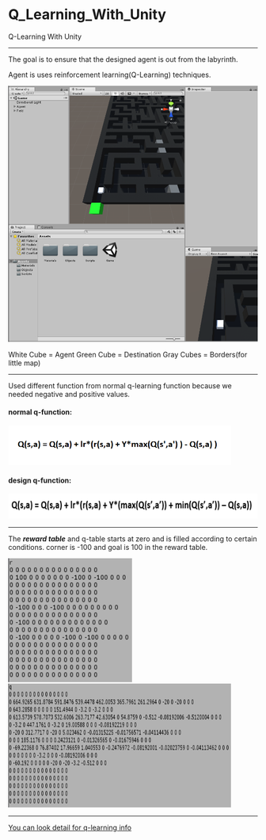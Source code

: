 # Q_Learning_With_Unity
Q-Learning With Unity

---------------------------------------

The goal is to ensure that the designed agent is out from the labyrinth.

Agent is uses reinforcement learning(Q-Learning) techniques.

![](https://github.com/ozkandgn/Q_Learning_With_Unity/blob/master/images/unty_labyrinth.PNG)

White Cube = Agent
Green Cube = Destination
Gray Cubes = Borders(for little map)

-------------------------------------

Used different function from normal q-learning function because we needed negative and positive values.

#### normal q-function:
<img src="https://github.com/ozkandgn/Q_Learning_With_Unity/blob/master/images/q_function.png" width="450" height="80">

#### design q-function: 
<img src="https://github.com/ozkandgn/Q_Learning_With_Unity/blob/master/images/designed_q_function.PNG" width="520" height="50">

---------------------------------------

The _**reward table**_ and q-table starts at zero and is filled according to certain conditions.
corner is -100 and goal is 100 in the reward table.

<img src="https://github.com/ozkandgn/Q_Learning_With_Unity/blob/master/images/reward_table.PNG" width="250" height="250">

<img src="https://github.com/ozkandgn/Q_Learning_With_Unity/blob/master/images/q_table.PNG" width="450" height="250">

------------------------------------------------

[You can look detail for q-learning info](https://medium.com/@ozkandgn/q-learninge-giriş-4c4758120d6)
